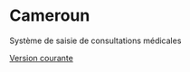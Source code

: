 # Cameroun

Système de saisie de consultations médicales

[Version courante](http://tolokoban.github.io/cameroun)
